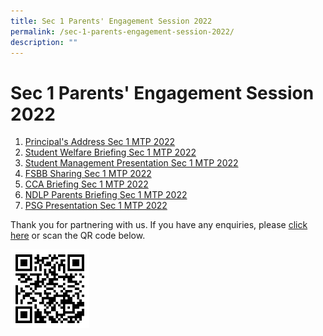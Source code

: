 ```yaml
---
title: Sec 1 Parents' Engagement Session 2022
permalink: /sec-1-parents-engagement-session-2022/
description: ""
---
```

# **Sec 1 Parents' Engagement Session 2022**

1.  [Principal's Address Sec 1 MTP 2022](https://youtu.be/aDrmRX89qrA)
2.  [Student Welfare Briefing Sec 1 MTP 2022](https://youtu.be/6ovywuUJqiU)
3.  [Student Management Presentation Sec 1 MTP 2022](https://youtu.be/gxsCvNA0TVM)
4.  [FSBB Sharing Sec 1 MTP 2022](https://youtu.be/jvKzZWbJAKQ)
5.  [CCA Briefing Sec 1 MTP 2022](https://youtu.be/_Opoj9qFPMA)
6.  [NDLP Parents Briefing Sec 1 MTP 2022](https://youtu.be/eXlY6NxSOmc)
7.  [PSG Presentation Sec 1 MTP 2022](https://youtu.be/1Jsg_o4wnyM)

Thank you for partnering with us. If you have any enquiries, please [click here](https://go.gov.sg/s1engagement-enquiry-form) or scan the QR code below.

<img src="/images/Sec1-Engagement-enquiry-form.png" 
     style="width:25%">